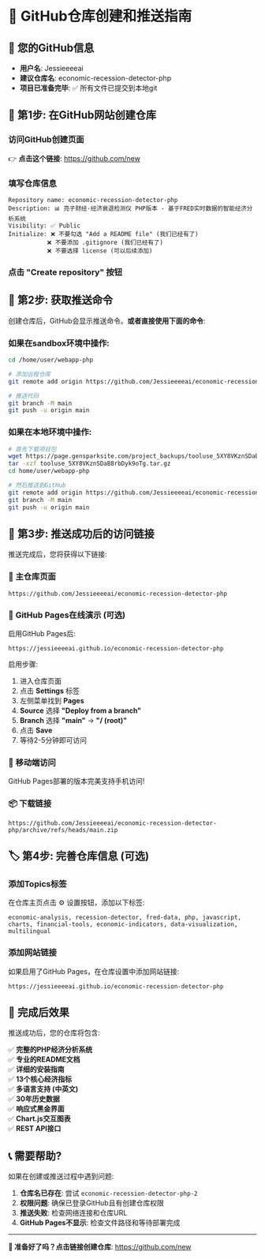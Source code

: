 # 🚀 GitHub仓库创建和推送指南

## 📝 您的GitHub信息
- **用户名**: Jessieeeeai  
- **建议仓库名**: economic-recession-detector-php
- **项目已准备完毕**: ✅ 所有文件已提交到本地git

## 🎯 第1步: 在GitHub网站创建仓库

### 访问GitHub创建页面
👉 **点击这个链接**: https://github.com/new

### 填写仓库信息
```
Repository name: economic-recession-detector-php
Description: 📊 亮子财经·经济衰退检测仪 PHP版本 - 基于FRED实时数据的智能经济分析系统
Visibility: ✅ Public
Initialize: ❌ 不要勾选 "Add a README file" (我们已经有了)
           ❌ 不要添加 .gitignore (我们已经有了)  
           ❌ 不要选择 license (可以后续添加)
```

### 点击 "Create repository" 按钮

## 🔗 第2步: 获取推送命令

创建仓库后，GitHub会显示推送命令。**或者直接使用下面的命令**:

### 如果在sandbox环境中操作:
```bash
cd /home/user/webapp-php

# 添加远程仓库
git remote add origin https://github.com/Jessieeeeai/economic-recession-detector-php.git

# 推送代码
git branch -M main  
git push -u origin main
```

### 如果在本地环境中操作:
```bash
# 首先下载项目包
wget https://page.gensparksite.com/project_backups/tooluse_5XY8VKznSDaB8rbDyk9oTg.tar.gz
tar -xzf tooluse_5XY8VKznSDaB8rbDyk9oTg.tar.gz
cd home/user/webapp-php

# 然后推送到GitHub
git remote add origin https://github.com/Jessieeeeai/economic-recession-detector-php.git
git branch -M main
git push -u origin main
```

## 🌟 第3步: 推送成功后的访问链接

推送完成后，您将获得以下链接:

### 📝 **主仓库页面**
```
https://github.com/Jessieeeeai/economic-recession-detector-php
```

### 🚀 **GitHub Pages在线演示** (可选)
启用GitHub Pages后:
```
https://jessieeeeai.github.io/economic-recession-detector-php
```

启用步骤:
1. 进入仓库页面
2. 点击 **Settings** 标签
3. 左侧菜单找到 **Pages**  
4. **Source** 选择 **"Deploy from a branch"**
5. **Branch** 选择 **"main"** → **"/ (root)"**
6. 点击 **Save**
7. 等待2-5分钟即可访问

### 📱 **移动端访问**
GitHub Pages部署的版本完美支持手机访问!

### 📦 **下载链接**
```
https://github.com/Jessieeeeai/economic-recession-detector-php/archive/refs/heads/main.zip
```

## 🏷️ 第4步: 完善仓库信息 (可选)

### 添加Topics标签
在仓库主页点击 ⚙️ 设置按钮，添加以下标签:
```
economic-analysis, recession-detector, fred-data, php, javascript, 
charts, financial-tools, economic-indicators, data-visualization, multilingual
```

### 添加网站链接
如果启用了GitHub Pages，在仓库设置中添加网站链接:
```
https://jessieeeeai.github.io/economic-recession-detector-php
```

## 🎉 完成后效果

推送成功后，您的仓库将包含:

✅ **完整的PHP经济分析系统**  
✅ **专业的README文档**  
✅ **详细的安装指南**  
✅ **13个核心经济指标**  
✅ **多语言支持 (中英文)**  
✅ **30年历史数据**  
✅ **响应式黑金界面**  
✅ **Chart.js交互图表**  
✅ **REST API接口**

## 📞 需要帮助?

如果在创建或推送过程中遇到问题:

1. **仓库名已存在**: 尝试 `economic-recession-detector-php-2`
2. **权限问题**: 确保已登录GitHub且有创建仓库权限  
3. **推送失败**: 检查网络连接和仓库URL
4. **GitHub Pages不显示**: 检查文件路径和等待部署完成

---

**🚀 准备好了吗？点击链接创建仓库**: https://github.com/new